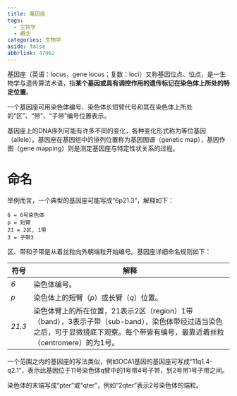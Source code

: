 ```yaml
---
title: 基因座
tags:
  - 生物学
  - 概念
categories: 生物学
aside: false
abbrlink: 47062
---
```



基因座（英语：locus，gene locus；复数：loci）又称基因位点、位点，是一生物学与遗传算法术语，指**某个基因或具有调控作用的遗传标记在染色体上所处的特定位置**。 

一个基因座可用染色体编号、染色体长短臂代号和其在染色体上所处的“区”、“带”、“子带”编号位置表示。 

基因座上的DNA序列可能有许多不同的变化，各种变化形式称为等位基因（allele）。基因座在基因组中的排列位置称为基因图谱（genetic map），基因作图（gene mapping）则是测定基因座与特定性状关系的过程。 

# 命名
举例而言，一个典型的基因座可能写成“6p21.3”，解释如下： 

	6 = 6号染色体
	p = 短臂
	21 = 2区, 1带
	3 = 子带3 

区、带和子带是从着丝粒向外朝端粒开始编号。基因座详细命名规则如下： 

| 符号   | 解释                 |
| ------ | ----------------------------------------------- |
| _6_    | 染色体编号。                                   |
| _p_    |  染色体上的短臂（_p_）或长臂（_q_）位置。|
| _21.3_ | 染色体臂上的所在位置，21表示2区（region）1带（band），3表示子带（sub-band），染色体带经过适当染色之后，可于显微镜底下观察。每个带皆有编号，最靠近着丝粒（centromere）的为1号。 | 

一个范围之内的基因座的写法类似，例如OCA1基因的基因座可写成“11q1.4-q2.1”，表示此基因位于11号染色体q臂中的1号带4号子带，到2号带1号子带之间。

染色体的末端写成“pter”或“qter”，例如“2qter”表示2号染色体的端粒。